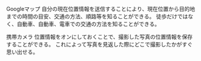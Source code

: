 Googleマップ
自分の現在位置情報を送信することにより、現在位置から目的地までの時間の目安、交通の方法、順路等を知ることができる。
徒歩だけではなく、自動車、自動車、電車での交通の方法を知ることができる。

携帯カメラ
位置情報をオンにしておくことで、撮影した写真の位置情報を保存することができる。
これによって写真を見返した際にどこで撮影したかがすぐ思い出せる。
